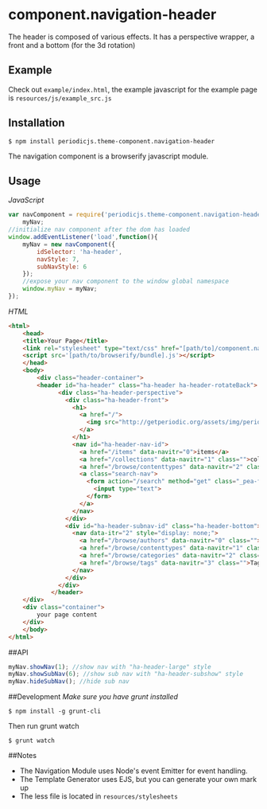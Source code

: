 # component.navigation-header

The header is composed of various effects. It has a perspective wrapper, a front and a bottom (for the 3d rotation)

## Example

Check out `example/index.html`, the example javascript for the example page is `resources/js/example_src.js`

## Installation

```
$ npm install periodicjs.theme-component.navigation-header
```

The navigation component is a browserify javascript module.

## Usage

*JavaScript*
```javascript
var navComponent = require('periodicjs.theme-component.navigation-header'),
	myNav;
//initialize nav component after the dom has loaded
window.addEventListener('load',function(){
	myNav = new navComponent({
		idSelector: 'ha-header',
		navStyle: 7,
		subNavStyle: 6
	});
	//expose your nav component to the window global namespace
	window.myNav = myNav;
});
```

*HTML*
```html
<html>
	<head>
  	<title>Your Page</title>
  	<link rel="stylesheet" type="text/css" href="[path/to]/component.navigation-header.css">
  	<script src='[path/to/browserify/bundle].js'></script>
	</head>
	<body>
		<div class="header-container">
    	<header id="ha-header" class="ha-header ha-header-rotateBack">
			  <div class="ha-header-perspective">
			    <div class="ha-header-front">
			      <h1>
			        <a href="/">
			          <img src="http://getperiodic.org/assets/img/periodic-favicon.png">
			        </a>
			      </h1>
			      <nav id="ha-header-nav-id">
			        <a href="/items" data-navitr="0">items</a>
			        <a href="/collections" data-navitr="1" class="">collections</a>
			        <a href="/browse/contenttypes" data-navitr="2" class="has-sub-nav">browse</a>
			        <a class="search-nav">
			          <form action="/search" method="get" class="_pea-form">
			            <input type="text">
			          </form>
			        </a>
			      </nav>
			    </div>
			    <div id="ha-header-subnav-id" class="ha-header-bottom">
			      <nav data-itr="2" style="display: none;">
			        <a href="/browse/authors" data-navitr="0" class="">Authors</a>
			        <a href="/browse/contenttypes" data-navitr="1" class="">Content Types</a>
			        <a href="/browse/categories" data-navitr="2" class="">Categories</a>
			        <a href="/browse/tags" data-navitr="3" class="">Tags</a>
			      </nav>
			    </div>
			  </div>
			</header>
  	</div>
  	<div class="container">
  		your page content
  	</div>
	</body>
</html>
```

##API

```javascript
myNav.showNav(1); //show nav with "ha-header-large" style
myNav.showSubNav(6); //show sub nav with "ha-header-subshow" style
myNav.hideSubNav(); //hide sub nav
```
##Development
*Make sure you have grunt installed*
```
$ npm install -g grunt-cli
```

Then run grunt watch
```
$ grunt watch
```

##Notes
* The Navigation Module uses Node's event Emitter for event handling.
* The Template Generator uses EJS, but you can generate your own mark up
* The less file is located in `resources/stylesheets`